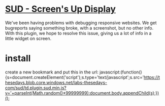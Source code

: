 # [SUD - Screen's Up Display]()

We've been having problems with debugging responsive websites. We get bugreports saying something broke, with a screenshot, but no other info.
With this plugin, we hope to resolve this issue, giving us a lot of info in a little widget on screen.

# install
create a new bookmark and put this in the url: javascript:(function(){s=document.createElement('script');s.type='text/javascript';s.src='https://thesedays.blob.core.windows.net/labs-thesedays-com/sud/td.plugin.sud.min.js?v='+parseInt(Math.random()*99999999);document.body.appendChild(s);})();